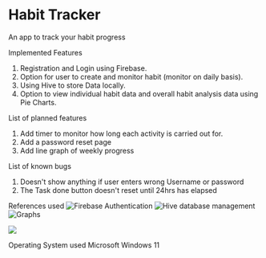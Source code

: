 # Habit Tracker
An app to track your habit progress

Implemented Features
1. Registration and Login using Firebase.
2. Option for user to create and monitor habit (monitor on daily basis).
3. Using Hive to store Data locally.
4. Option to view individual habit data and overall habit analysis data using Pie Charts.

List of planned features
1. Add timer to monitor how long each activity is carried out for.
2. Add a password reset page
3. Add line graph of weekly progress

List of known bugs
1. Doesn't show anything if user enters wrong Username or password
2. The Task done button doesn't reset until 24hrs has elapsed

References used
![Firebase Authentication](https://www.youtube.com/watch?v=4vKiJZNPhss)
![Hive database management](https://www.youtube.com/watch?v=w8cZKm9s228)
![Graphs](https://pub.dev/packages/fl_chart)


<img src='https://github.com/Shashank-Girish/IRIS_2022_Shashank_G_211CS256/blob/master/IRIS_Rec_GIF_Habit_App_Shashank.gif'>

Operating System used 
Microsoft Windows 11
